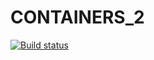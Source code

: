 # CONTAINERS_2

[![Build status](https://ci.appveyor.com/api/projects/status/la3wmyl29kp94aeh/branch/main?svg=true)](https://ci.appveyor.com/project/ustasnov/containers-2/branch/main)


